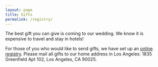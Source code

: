 ```yaml
---
layout: page
title: Gifts
permalink: /registry/
---
```


The best gift you can give is coming to our wedding. We know it is expensive to travel and stay in hotels!

For those of you who would like to send gifts, we have set up an [online registry](https://www.myregistry.com/wedding-registry/Tyler-Reny-Becca-Larson-Los-Angeles-CA/1151677). Please mail all gifts to our home address in Los Angeles: 1835 Greenfield Apt 102, Los Angeles, CA 90025.